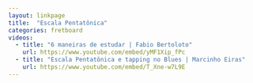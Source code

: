 ```yaml
---
layout: linkpage
title:  "Escala Pentatônica"
categories: fretboard
videos:
  - title: "6 maneiras de estudar | Fabio Bertoloto"
    url: https://www.youtube.com/embed/yMF1Xip_fPc
  - title: "Escala Pentatônica e tapping no Blues | Marcinho Eiras"
    url: https://www.youtube.com/embed/T_Xne-w7L9E
---
```

